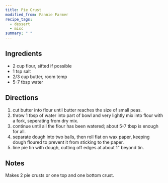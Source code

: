 ```yaml
---
title: Pie Crust
modified_from: Fannie Farmer
recipe_tags:
  - dessert
  - misc
summary: " "
---
```


## Ingredients

* 2 cup flour, sifted if possible
* 1 tsp salt
* 2/3 cup butter, room temp
* 5-7 tbsp water

## Directions

1. cut butter into flour until butter reaches the size of small peas.
1. throw 1 tbsp of water into part of bowl and very lightly mix into flour with a fork, seperating from dry mix.
1. continue until all the flour has been watered; about 5-7 tbsp is enough for all.
1. separate dough into two balls, then roll flat on wax paper, keeping dough floured to prevent it from sticking to the paper.
1. line pie tin with dough, cutting off edges at about 1" beyond tin.

## Notes

Makes 2 pie crusts or one top and one bottom crust.